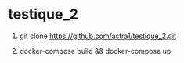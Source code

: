 # testique_2

1. git clone https://github.com/astra1/testique_2.git

2. docker-compose build && docker-compose up
